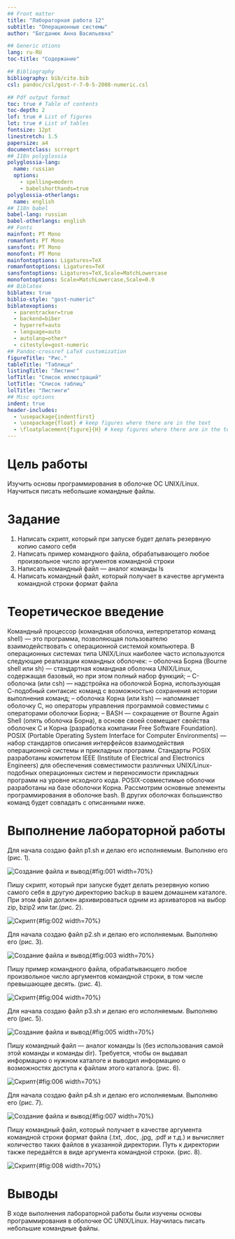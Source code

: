 ```yaml
---
## Front matter
title: "Лабораторная работа 12"
subtitle: "Операционные системы"
author: "Богданюк Анна Васильевна"

## Generic otions
lang: ru-RU
toc-title: "Содержание"

## Bibliography
bibliography: bib/cite.bib
csl: pandoc/csl/gost-r-7-0-5-2008-numeric.csl

## Pdf output format
toc: true # Table of contents
toc-depth: 2
lof: true # List of figures
lot: true # List of tables
fontsize: 12pt
linestretch: 1.5
papersize: a4
documentclass: scrreprt
## I18n polyglossia
polyglossia-lang:
  name: russian
  options:
	- spelling=modern
	- babelshorthands=true
polyglossia-otherlangs:
  name: english
## I18n babel
babel-lang: russian
babel-otherlangs: english
## Fonts
mainfont: PT Mono
romanfont: PT Mono
sansfont: PT Mono
monofont: PT Mono
mainfontoptions: Ligatures=TeX
romanfontoptions: Ligatures=TeX
sansfontoptions: Ligatures=TeX,Scale=MatchLowercase
monofontoptions: Scale=MatchLowercase,Scale=0.9
## Biblatex
biblatex: true
biblio-style: "gost-numeric"
biblatexoptions:
  - parentracker=true
  - backend=biber
  - hyperref=auto
  - language=auto
  - autolang=other*
  - citestyle=gost-numeric
## Pandoc-crossref LaTeX customization
figureTitle: "Рис."
tableTitle: "Таблица"
listingTitle: "Листинг"
lofTitle: "Список иллюстраций"
lotTitle: "Список таблиц"
lolTitle: "Листинги"
## Misc options
indent: true
header-includes:
  - \usepackage{indentfirst}
  - \usepackage{float} # keep figures where there are in the text
  - \floatplacement{figure}{H} # keep figures where there are in the text
---
```


# Цель работы

Изучить основы программирования в оболочке ОС UNIX/Linux. Научиться писать небольшие командные файлы.

# Задание

1. Написать скрипт, который при запуске будет делать резервную копию самого себя
2. Написать пример командного файла, обрабатывающего любое произвольное число аргументов командной строки
3. Написать командный файл — аналог команды ls
4. Написать командный файл, который получает в качестве аргумента командной строки формат файла

# Теоретическое введение

Командный процессор (командная оболочка, интерпретатор команд shell) — это программа, позволяющая пользователю взаимодействовать с операционной системой
компьютера. В операционных системах типа UNIX/Linux наиболее часто используются
следующие реализации командных оболочек:
– оболочка Борна (Bourne shell или sh) — стандартная командная оболочка UNIX/Linux,
содержащая базовый, но при этом полный набор функций;
– С-оболочка (или csh) — надстройка на оболочкой Борна, использующая С-подобный
синтаксис команд с возможностью сохранения истории выполнения команд;
– оболочка Корна (или ksh) — напоминает оболочку С, но операторы управления программой совместимы с операторами оболочки Борна;
– BASH — сокращение от Bourne Again Shell (опять оболочка Борна), в основе своей совмещает свойства оболочек С и Корна (разработка компании Free Software Foundation).
POSIX (Portable Operating System Interface for Computer Environments) — набор стандартов
описания интерфейсов взаимодействия операционной системы и прикладных программ.
Стандарты POSIX разработаны комитетом IEEE (Institute of Electrical and Electronics
Engineers) для обеспечения совместимости различных UNIX/Linux-подобных операционных систем и переносимости прикладных программ на уровне исходного кода.
POSIX-совместимые оболочки разработаны на базе оболочки Корна.
Рассмотрим основные элементы программирования в оболочке bash. В других оболочках большинство команд будет совпадать с описанными ниже.

# Выполнение лабораторной работы

Для начала создаю файл p1.sh и делаю его исполняемым. Выполняю его (рис. 1).

![Создание файла и вывод](image/1.png){#fig:001 width=70%}

Пишу скрипт, который при запуске будет делать резервную копию самого себя в другую директорию backup в вашем домашнем каталоге. При этом файл должен архивироваться одним из архиваторов на выбор zip, bzip2 или tar.(рис. 2).

![Скрипт](image/2.png){#fig:002 width=70%}

Для начала создаю файл p2.sh и делаю его исполняемым. Выполняю его (рис. 3).

![Создание файла и вывод](image/3.png){#fig:003 width=70%}

Пишу пример командного файла, обрабатывающего любое произвольное число аргументов командной строки, в том числе превышающее десять. (рис. 4).

![Скрипт](image/4.png){#fig:004 width=70%}

Для начала создаю файл p3.sh и делаю его исполняемым. Выполняю его (рис. 5).

![Создание файла и вывод](image/5.png){#fig:005 width=70%}

Пишу командный файл — аналог команды ls (без использования самой этой команды и команды dir). Требуется, чтобы он выдавал информацию о нужном каталоге и выводил информацию о возможностях доступа к файлам этого каталога. (рис. 6).

![Скрипт](image/6.png){#fig:006 width=70%}

Для начала создаю файл p4.sh и делаю его исполняемым. Выполняю его (рис. 7).

![Создание файла и вывод](image/7.png){#fig:007 width=70%}

Пишу командный файл, который получает в качестве аргумента командной строки формат файла (.txt, .doc, .jpg, .pdf и т.д.) и вычисляет количество таких файлов в указанной директории. Путь к директории также передаётся в виде аргумента командной строки. (рис. 8).

![Скрипт](image/8.png){#fig:008 width=70%}

# Выводы

В ходе выполнения лабораторной работы были изучены основы программирования в оболочке ОС UNIX/Linux. Научилась писать небольшие командные файлы.
